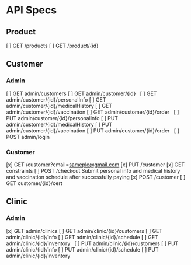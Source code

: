 # API Specs
## Product
[ ] GET /products
[ ] GET /product/{id}
    
    
## Customer
### Admin
[ ] GET admin/customers
[ ] GET admin/customer/{id}
&nbsp;
[ ] GET admin/customer/{id}/personalInfo
[ ] GET admin/customer/{id}/medicalHistory
[ ] GET admin/customer/{id}/vaccination
[ ] GET admin/customer/{id}/order
&nbsp;
[ ] PUT admin/customer/{id}/personalInfo
[ ] PUT admin/customer/{id}/medicalHistory
[ ] PUT admin/customer/{id}/vaccination
[ ] PUT admin/customer/{id}/order
&nbsp;
[ ] POST admin/login

### Customer
[x] GET /customer?email=sameple@gmail.com
[x] PUT /customer
[x] GET constraints
[ ] POST /checkout
Submit personal info and medical history and vaccination schedule after successfully paying
[x] POST /customer
[ ] GET customer/{id}/cert

## Clinic
### Admin
[x] GET admin/clinics
[ ] GET admin/clinic/{id}/customers
[ ] GET admin/clinic/{id}/info
[ ] GET admin/clinic/{id}/schedule
[ ] GET admin/clinic/{id}/inventory
&nbsp;
[ ] PUT admin/clinic/{id}/customers
[ ] PUT admin/clinic/{id}/info
[ ] PUT admin/clinic/{id}/schedule
[ ] PUT admin/clinic/{id}/inventory